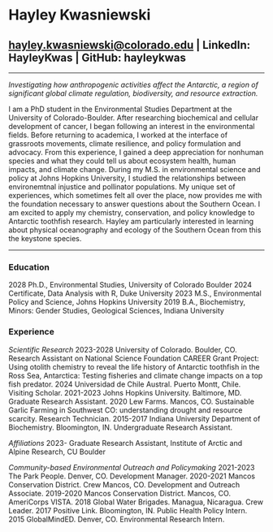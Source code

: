 # Hayley Kwasniewski
## hayley.kwasniewski@colorado.edu | LinkedIn: HayleyKwas | GitHub: hayleykwas

***
*Investigating how anthropogenic activities affect the Antarctic, a region of significant global climate regulation, biodiversity, and resource extraction.*

I am a PhD student in the Environmental Studies Department at the University of Colorado-Boulder. After researching biochemical and cellular development of cancer, I began following an interest in the environmental fields. Before returning to academica, I worked at the interface of grassroots movements, climate resilience, and policy formulation and advocacy. From this experience, I gained a deep appreciation for nonhuman species and what they could tell us about ecosystem health, human impacts, and climate change. During my M.S. in environmental science and policy at Johns Hopkins University, I studied the relationships between environemtnal injustice and pollinator populations. My unique set of experiences, which sometimes felt all over the place, now provides me with the foundation necessary to answer questions about the Southern Ocean. I am excited to apply my chemistry, conservation, and policy knowledge to Antarctic toothfish research. Hayley am particularly interested in learning about physical oceanography and ecology of the Southern Ocean from this the keystone species.

***
### Education
2028		Ph.D., Environmental Studies, University of Colorado Boulder
2024		Certificate, Data Analysis with R, Duke University
2023		M.S., Environmental Policy and Science, Johns Hopkins University
2019		B.A., Biochemistry, Minors: Gender Studies, Geological Sciences, Indiana University

### Experience
*Scientific Research*
2023-2028	   University of Colorado. Boulder, CO. Research Assistant on National Science Foundation CAREER Grant Project: Using otolith chemistry to reveal the life history of Antarctic toothfish in the Ross Sea, Antarctica: Testing fisheries and climate change impacts on a top fish predator. 
2024	       Universidad de Chile Austral. Puerto Montt, Chile. Visiting Scholar.
2021-2023    Johns Hopkins University. Baltimore, MD. Graduate Research Assistant. 
2020	       Lew Farms. Mancos, CO. Sustainable Garlic Farming in Southwest CO: understanding drought and resource scarcity.               Research Technician.
2015-2017	   Indiana University Department of Biochemistry. Bloomington, IN. Undergraduate Research Assistant.

*Affiliations*
2023-	       Graduate Research Assistant, Institute of Arctic and Alpine Research, CU Boulder

*Community-based Environmental Outreach and Policymaking*
2021-2023	   The Park People. Denver, CO. Development Manager.
2020-2021	   Mancos Conservation District. Crew Mancos, CO. Development and Outreach Associate.
2019-2020	   Mancos Conservation District. Mancos, CO. AmeriCorps VISTA.
2018		     Global Water Brigades. Managua, Nicaragua. Crew Leader. 
2017	       Positive Link. Bloomington, IN. Public Health Policy Intern.
2015	       GlobalMindED. Denver, CO. Environmental Research Intern.





